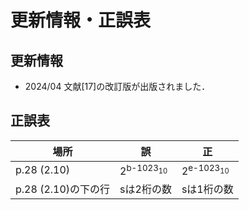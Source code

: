 # 更新情報・正誤表

## 更新情報

- 2024/04 文献[17]の改訂版が出版されました．

## 正誤表

場所|誤|正
--|--|--
p.28 (2.10)|2<sup>b-1023<sub>10</sub></sup>|2<sup>e-1023<sub>10</sub></sup>
p.28 (2.10)の下の行|sは2桁の数|sは1桁の数
